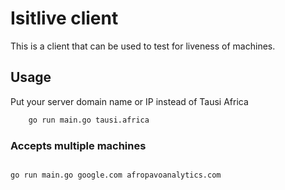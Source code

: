 # Isitlive client

This is a client that can be used to test for liveness of machines.

## Usage

Put your server domain name or IP instead of Tausi Africa

``` bash
    go run main.go tausi.africa
```

### Accepts multiple machines

``` bash

go run main.go google.com afropavoanalytics.com

```
